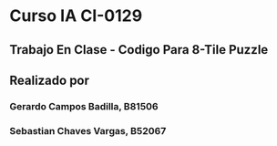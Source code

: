 # Curso IA CI-0129



## Trabajo En Clase - Codigo Para 8-Tile Puzzle


## Realizado por

### Gerardo Campos Badilla, B81506

### Sebastian Chaves Vargas, B52067
